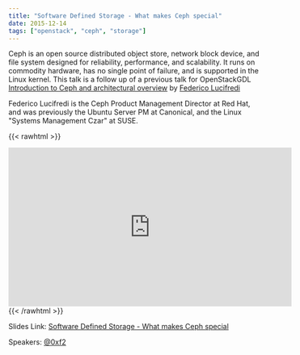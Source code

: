 ```yaml
---
title: "Software Defined Storage - What makes Ceph special"
date: 2015-12-14
tags: ["openstack", "ceph", "storage"]
---
```


Ceph is an open source distributed object store, network block device, and file system designed for reliability, performance, and scalability. It runs on commodity hardware, has no single point of failure, and is supported in the Linux kernel.
This talk is a follow up of a previous talk for OpenStackGDL [Introduction to Ceph and architectural overview](/posts/cephintro/) by [Federico Lucifredi](https://twitter.com/0xf2)

Federico Lucifredi is the Ceph Product Management Director at Red Hat, and was previously the Ubuntu Server PM at Canonical, and the Linux "Systems Management Czar" at SUSE.

{{< rawhtml >}}
<iframe width="560" height="315" src="https://www.youtube.com/embed/Wn2F642xMHk" frameborder="0" allow="accelerometer; autoplay; encrypted-media; gyroscope; picture-in-picture" allowfullscreen></iframe>
{{< /rawhtml >}}

Slides Link: [Software Defined Storage - What makes Ceph special](https://f2.svbtle.com/software-defined-storage-what-makes-ceph-special)

Speakers:
[@0xf2](https://twitter.com/0xf2)